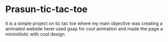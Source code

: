 # Prasun-tic-tac-toe
it  is a simple project on tic tac toe where my main objective was creating a animated website herei used gsap for cool animation and made the page a minimilistic with cool design

